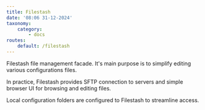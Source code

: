 ```yaml
---
title: Filestash
date: '08:06 31-12-2024'
taxonomy:
    category:
        - docs
routes:
    default: /filestash
---
```


Filestash file management facade. It's main purpose is to simplify editing various configurations files.

In practice, Filestash provides SFTP connection to servers and simple browser UI for browsing and editing files.

Local configuration folders are configured to Filestash to streamline access.